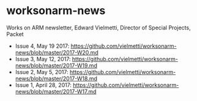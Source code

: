 # worksonarm-news

Works on ARM newsletter, Edward Vielmetti, Director of Special Projects, Packet

* Issue 4, May 19 2017: https://github.com/vielmetti/worksonarm-news/blob/master/2017-W20.md
* Issue 3, May 12, 2017: https://github.com/vielmetti/worksonarm-news/blob/master/2017-W19.md
* Issue 2, May 5, 2017: https://github.com/vielmetti/worksonarm-news/blob/master/2017-W18.md
* Issue 1, April 28, 2017: https://github.com/vielmetti/worksonarm-news/blob/master/2017-W17.md
